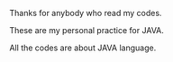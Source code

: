Thanks for anybody who read my codes.

These are my personal practice for JAVA.


All the codes are about JAVA language.





